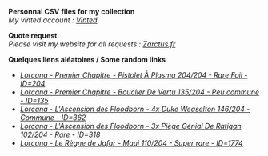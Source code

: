 **Personnal CSV files for my collection**  
*My vinted account : [Vinted](https://www.vinted.fr/member/223153477)*

**Quote request**  
*Please visit my website for all requests : [Zarctus.fr](https://www.zarctus.fr/)*


**Quelques liens aléatoires / Some random links**
- *[Lorcana - Premier Chapitre - Pistolet À Plasma 204/204 - Rare Foil - ID=204](https://www.vinted.fr/items/5786451184-lorcana-premier-chapitre-pistolet-a-plasma-204204-rare-foil-id204)*
- *[Lorcana - Premier Chapitre - Bouclier De Vertu 135/204 - Peu commune - ID=135](https://www.vinted.fr/items/6539685285-lorcana-premier-chapitre-bouclier-de-vertu-135204-peu-commune-id135)*
- *[Lorcana - L'Ascension des Floodborn - 4x Duke Weaselton 146/204 - Commune - ID=362](https://www.vinted.fr/items/6631932038-lorcana-lascension-des-floodborn-4x-duke-weaselton-146204-commune-id362)*
- *[Lorcana - L'Ascension des Floodborn - 3x Piège Génial De Ratigan 102/204 - Rare - ID=318](https://www.vinted.fr/items/6567085863-lorcana-lascension-des-floodborn-3x-piege-genial-de-ratigan-102204-rare-id318)*
- *[Lorcana - Le Règne de Jafar - Maui 110/204 - Super rare - ID=1774](https://www.vinted.fr/items/6459293914-lorcana-le-regne-de-jafar-maui-110204-super-rare-id1774)*
